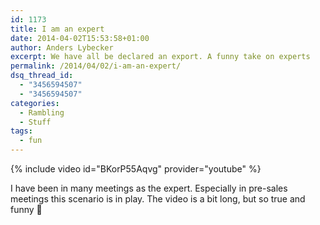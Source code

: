 ```yaml
---
id: 1173
title: I am an expert
date: 2014-04-02T15:53:58+01:00
author: Anders Lybecker
excerpt: We have all be declared an export. A funny take on experts
permalink: /2014/04/02/i-am-an-expert/
dsq_thread_id:
  - "3456594507"
  - "3456594507"
categories:
  - Rambling
  - Stuff
tags:
  - fun
---
```


{% include video id="BKorP55Aqvg" provider="youtube" %}

I have been in many meetings as the expert. Especially in pre-sales meetings this scenario is in play. The video is a bit long, but so true and funny 🙂
